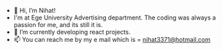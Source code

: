 - 👋 Hi, I’m Nihat!
- I'm at Ege University Advertising department. The coding was always a passion for me, and its still it is.
- 🌱 I’m currently developing react projects.
- 📫 You can reach me by my e mail which is = nihat3371@hotmail.com
